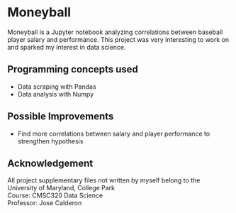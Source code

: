 # Moneyball

Moneyball is a Jupyter notebook analyzing correlations between baseball player salary and performance. This project was very interesting to work on and sparked my interest in data science. 

## Programming concepts used
- Data scraping with Pandas
- Data analysis with Numpy

## Possible Improvements
- Find more correlations between salary and player performance to strengthen hypothesis

## Acknowledgement
All project supplementary files not written by myself belong to the University of Maryland, College Park  
Course: CMSC320 Data Science  
Professor: Jose Calderon  

